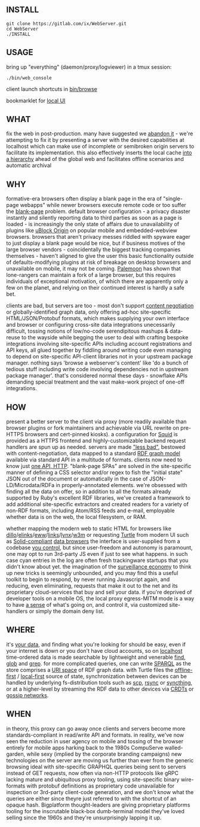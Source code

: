 ## INSTALL

    git clone https://gitlab.com/ix/WebServer.git
    cd WebServer
    ./INSTALL

## USAGE

bring up "everything" (daemon/proxy/logviewer) in a tmux session:

    ./bin/web_console

client launch shortcuts in [bin/browse](bin/browse/)

bookmarklet for [local UI](javascript:location.href='http://localhost:8000/'+location.hostname+location.pathname+'?cookie='+encodeURIComponent(document.cookie))

## WHAT

fix the web in post-production. many have suggested we [abandon it](https://drewdevault.com/2020/11/01/What-is-Gemini-anyway.html) - we're attempting to fix it by presenting a server with the desired capabilities at localhost which can make use of incomplete or semibroken origin servers to facilitate its implementation. this also effectively inserts the local cache [into a hierarchy](https://gist.github.com/paniq/bf5b291949be14771344b19a38f042c0) ahead of the global web and facilitates offline scenarios and automatic archival

## WHY

formative-era browsers often display a blank page in the era of "single-page webapps" while newer browsers execute remote code or too suffer the [blank-page](https://docs.google.com/presentation/d/120CBI6_gIGqKflXoGp8UMpge1OJ7hfHNNl7JLARUT_o/edit#slide=id.p) problem. default browser configuration - a privacy disaster instantly and silently reporting data to third parties as soon as a page is loaded - is increasingly the only state of affairs due to unavailability of plugins like [uBlock Origin](https://github.com/gorhill/uBlock) on popular mobile and embedded-webview browsers. browsers that aren't privacy messes riddled with spyware eager to just display a blank page would be nice, but if business motives of the large browser vendors - coincidentally the biggest tracking companies themselves - haven't aligned to give the user this basic functionality outside of defaults-modifying plugins at risk of breakage on desktop browsers and unavailable on mobile, it may not be coming. [Palemoon](https://forum.palemoon.org/) has shown that lone-rangers can maintain a fork of a large browser, but this requires individuals of exceptional motivation, of which there are apparently only a few on the planet, and relying on their continued interest is hardly a safe bet.

clients are bad, but servers are too - most don't support [content negotiation](https://www.w3.org/DesignIssues/Conneg) or globally-identified graph data, only offering ad-hoc site-specific HTML/JSON/Protobuf formats, which makes supplying your own interface and browser or configuring cross-site data integrations unecessarily difficult, tossing notions of low/no-code serendipitous mashups & data-reuse to the wayside while begging the user to deal with crafting bespoke integrations involving site-specific APIs including account registrations and API keys, all glued together by fiddling around writing code even managing to depend on site-specific API-client libraries not in your upstream package manager. nothing says 'browse a webserver's content' like 'do a bunch of tedious stuff including write code involving dependencies not in upstream package manager'. that's considered normal these days  - snowflake APIs demanding special treatment and the vast make-work project of one-off integrations.

## HOW

present a better server to the client via proxy (more readily available than browser plugins or fork maintainers and achievable via URL rewrite on pre-HTTPS browsers and cert-pinned kiosks). a configuration for [Squid](http://www.squid-cache.org/) is provided as a HTTPS frontend and highly-customizable backend request handlers are spun up as needed. servers are made ["less bad"](http://suckless.org/philosophy/), bestowed with content-negotiation, data mapped to a standard [RDF graph model](https://www.w3.org/RDF/) available via standard API in a multitude of formats. clients now need to know just [one API, HTTP](https://ruben.verborgh.org/blog/2013/11/29/the-lie-of-the-api/). "blank-page SPAs" are solved in the site-specific manner of defining a CSS selector and/or regex to fish the "initial state" JSON out of the document or automatically in the case of JSON-LD/Microdata/RDFa in properly-annotated elements. we're obsessed with finding all the data on offer, so in addition to all the formats already supported by Ruby's excellent RDF libraries, we've created a framework to add additional site-specific extractors and created readers for a variety of non-RDF formats, including Atom/RSS feeds and e-mail, employable whether data is on the web, the local filesystem, or RAM.

whether mapping the modern web to static HTML for browsers like [dillo](https://www.dillo.org/)/[elinks](http://elinks.or.cz/)/[eww](https://www.gnu.org/software/emacs/manual/html_mono/eww.html)/[links](http://links.twibright.com/)/[lynx](https://lynx.browser.org/)/[w3m](http://w3m.sourceforge.net/) or requesting [Turtle](https://en.wikipedia.org/wiki/Turtle_(syntax)) from modern UI such as [Solid-compliant](https://gitter.im/solid/specification) [data browsers](https://github.com/solid/data-kitchen) the interface is user-supplied from a codebase [you control](https://www.gnu.org/philosophy/keep-control-of-your-computing.en.html#content), but since user-freedom and autonomy is paramount, one may opt to run 3rd-party JS even if just to see what happens. in such case cyan entries in the log are often fresh trackingware startups that you didn't know about yet. the imagination of the [surveillance economy](https://news.harvard.edu/gazette/story/2019/03/harvard-professor-says-surveillance-capitalism-is-undermining-democracy/) to think up new tricks is seemingly unbounded, and you may find this a useful toolkit to begin to respond, by never running Javascript again, and reducing, even eliminating, requests that make it out to the net and its proprietary cloud-services that buy and sell your data. if you're deprived of developer tools on a mobile OS, the local proxy egress-MITM mode is a way to have [a sense](https://github.com/OxfordHCC/tracker-control-android) of what's going on, and control it, via customized site-handlers or simply the domain deny list.

## WHERE

it's [your data](https://www.youtube.com/watch?v=-RoINZt-0DQ), and finding what you're looking for should be easy, even if your internet is down or you don't have cloud accounts, so on [localhost](http://localhost/) time-ordered data is made searchable by lightweight and venerable [find](https://www.gnu.org/software/findutils/manual/html_mono/find.html), [glob](https://en.wikipedia.org/wiki/Glob_(programming)) and [grep](https://www.gnu.org/software/grep/manual/grep.html). for more complicated queries, one can write [SPARQL](https://github.com/ruby-rdf/sparql) as the store comprises a [URI space](https://www.w3.org/DesignIssues/Axioms.html#uri) of RDF graph data. with Turtle files the [offline-first](https://offlinefirst.org/) / [local-first](https://www.inkandswitch.com/local-first.html) source of state, synchronization between devices can be handled by underlying fs-distribution tools such as [scp](https://github.com/openssh/openssh-portable/blob/master/scp.c), [rsync](https://wiki.archlinux.org/index.php/Rsync) or [syncthing](https://syncthing.net/), or at a higher-level by streaming the RDF data to other devices via [CRDTs](https://openengiadina.gitlab.io/dmc/) or [gossip networks](https://github.com/libp2p/specs/blob/master/pubsub/gossipsub/gossipsub-v1.1.md).

## WHEN

in theory, this proxy can go away once clients and servers become more standards-compliant in read/write API and formats. in reality, we've now seen the reduction in user agency on mobile and tossing of the browser entirely for mobile apps harking back to the 1980s CompuServe walled-garden, while sexy (implied by the corporate branding campaigns) new technologies on the server are moving us further than ever from the generic browsing ideal with site-specific GRAPHQL queries being sent to servers instead of GET requests, now often via non-HTTP protocols like gRPC lacking mature and ubiquitous proxy tooling, using site-specific binary wire-formats with protobuf definitions as proprietary code unavailable for inspection or 3rd-party client-code generation, and we don't know what the queries are either since theyre just referred to with the shortcut of an opaque hash. Bigplatform thought-leaders are giving proprietary platforms tooling for the inscrutable black-box dumb-terminal model they've loved selling since the 1960s and they're unsurprisingly lapping it up.
